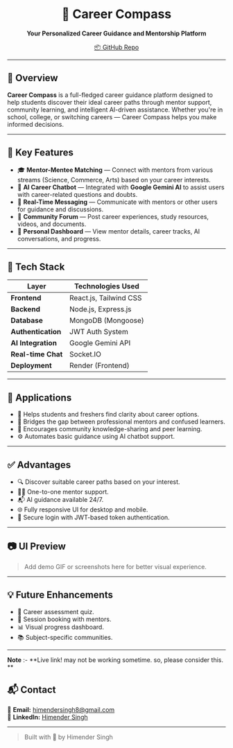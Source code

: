 <div align="center">
  <h1>🧭 Career Compass</h1>
  <p><strong>Your Personalized Career Guidance and Mentorship Platform</strong></p>
  <a href="https://github.com/Himender-Singh/CareerCompass">📦 GitHub Repo</a>
</div>

---

## 🚀 Overview

**Career Compass** is a full-fledged career guidance platform designed to help students discover their ideal career paths through mentor support, community learning, and intelligent AI-driven assistance. Whether you're in school, college, or switching careers — Career Compass helps you make informed decisions.

---

## 🧠 Key Features

- 🎓 **Mentor-Mentee Matching** — Connect with mentors from various streams (Science, Commerce, Arts) based on your career interests.
- 🤖 **AI Career Chatbot** — Integrated with **Google Gemini AI** to assist users with career-related questions and doubts.
- 💬 **Real-Time Messaging** — Communicate with mentors or other users for guidance and discussions.
- 🏡 **Community Forum** — Post career experiences, study resources, videos, and documents.
- 📄 **Personal Dashboard** — View mentor details, career tracks, AI conversations, and progress.

---

## 🧱 Tech Stack

| Layer         | Technologies Used                         |
|---------------|--------------------------------------------|
| **Frontend**  | React.js, Tailwind CSS                     |
| **Backend**   | Node.js, Express.js                        |
| **Database**  | MongoDB (Mongoose)                         |
| **Authentication** | JWT Auth System                       |
| **AI Integration** | Google Gemini API                    |
| **Real-time Chat** | Socket.IO                             |
| **Deployment** | Render (Frontend)                         |

---

## 🌟 Applications

- 📌 Helps students and freshers find clarity about career options.
- 🔗 Bridges the gap between professional mentors and confused learners.
- 🧠 Encourages community knowledge-sharing and peer learning.
- ⚙️ Automates basic guidance using AI chatbot support.

---

## ✅ Advantages

- 🔍 Discover suitable career paths based on your interest.
- 👨‍🏫 One-to-one mentor support.
- 📬 AI guidance available 24/7.
- 🌐 Fully responsive UI for desktop and mobile.
- 🔐 Secure login with JWT-based token authentication.

---

## 📷 UI Preview

> Add demo GIF or screenshots here for better visual experience.

---

## 💡 Future Enhancements

- 🧭 Career assessment quiz.
- 📆 Session booking with mentors.
- 📊 Visual progress dashboard.
- 📚 Subject-specific communities.

---

**Note** :- **Live link! may not be working sometime. so, please consider this. **
## 📬 Contact

📧 **Email:** himendersingh8@gmail.com  
🔗 **LinkedIn:** [Himender Singh](https://www.linkedin.com/in/himender-singh-54ba88282/)

---

> Built with 💙 by Himender Singh
